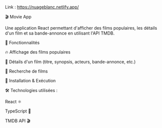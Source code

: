 Link : https://nuageblanc.netlify.app/

🎬 Movie App

Une application React permettant d'afficher des films populaires, les détails d'un film et sa bande-annonce en utilisant l'API TMDB.

📌 Fonctionnalités

🔥 Affichage des films populaires

🎥 Détails d'un film (titre, synopsis, acteurs, bande-annonce, etc.)

🔎 Recherche de films

🚀 Installation & Exécution


🛠 Technologies utilisées :
  
  React ⚛️
  
  TypeScript 📝
  
  TMDB API 🎬


